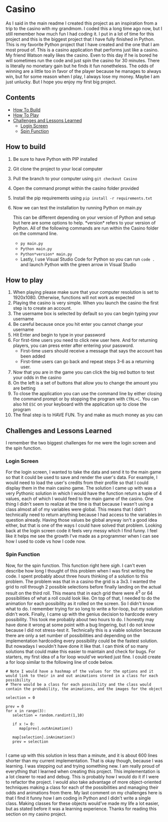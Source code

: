 # Casino
   As I said in the main readme I created this project as an inspiration from a trip to the casino with my grandmom. I coded this a long time ago now, but I still remember how much fun I had coding it. I put in a lot of time for this project and this is the biggest project that I have fully finished in Python. This is my favorite Python project that I have created and the one that I am most proud of. This is a casino application that performs just like a casino. My friend Watson really likes the casino. Even to this day if he is bored he will sometimes run the code and just spin the casino for 30 minutes. There is literally no monetary gain but he finds it fun nonetheless. The odds of winning are a little too in favor of the player because he manages to always win, but for some reason when I play, I always lose my money. Maybe I am just unlucky. But I hope you enjoy my first big project.

## Contents
   - [How To Build](#how-to-build)
   - [How To Play](#how-to-play)
   - [Challenges and Lessons Learned](#challenges-and-lessons-learned)
      - [Login Screen](#login-screen)
      - [Spin Function](#spin-function)

## How to build
1. Be sure to have Python with PIP installed
2. Git clone the project to your local computer
3. Pull the branch to your computer using `git checkout Casino`
4. Open the command prompt within the casino folder provided
5. Install the pip requirements using `pip install -r requirements.txt`
6. Now we can test the installation by running Python on main.py
   
   This can be different depending on your version of Python and setup but here are some options to help. \*version\* refers to your version of Python. All of the following commands are run within the Casino folder on the command line.
   - `py main.py`
   - `Python main.py`
   - `Python*version* main.py`
   - Lastly, I use Visual Studio Code for Python so you can run `code .` and launch Python with the green arrow in Visual Studio

## How to play
1. When playing please make sure that your computer resolution is set to 1920x1080. Otherwise, functions will not work as expected
2. Playing the casino is very simple. When you launch the casino the first step is to create an account.
3. The username box is selected by default so you can begin typing your username
4. Be careful because once you hit enter you cannot change your username
5. Hit Enter and begin to type in your password
6. For first-time users you need to click new user here. And for returning players, you can press enter after entering your password.
   - First-time users should receive a message that says the account has been added
   - First-time users can go back and repeat steps 3-6 as a returning user.
7. Now that you are in the game you can click the big red button to test your odds in the casino
8. On the left is a set of buttons that allow you to change the amount you are betting
9. To close the application you can use the command line by either closing the command prompt or by stopping the program with `CTRL+C`. You can also hit `ESC` on your keyboard with the application up to close the program
10. The final step is to HAVE FUN. Try and make as much money as you can

## Challenges and Lessons Learned
I remember the two biggest challenges for me were the login screen and the spin function.

### Login Screen
For the login screen, I wanted to take the data and send it to the main game so that it could be used to save and render the user's data. For example, I would need to load the user's credits from their profile so that I could display them in the main casino game. The solution I came up with was a very Pythonic solution in which I would have the function return a tuple of 4 values, each of which I would feed to the main game of the casino. One thing I didn't seem to realize at the time is that because I wasn't using a class almost all of my variables were global. This means that I didn't technically need to return anything because I had access to the variables in question already. Having those values be global anyway isn't a good idea either, but that is one of the ways I could have solved that problem. Looking back at the login screen code it feels very messy which I find funny. I feel like it helps me see the growth I've made as a programmer when I can see how I used to code vs how I code now.

### Spin Function
Now, for the spin function. This function right here *sigh*. I can't even describe how long I thought of this problem when I was first writing the code. I spent probably about three hours thinking of a solution to this problem. The problem was that in a casino the grid is a 3x3. I wanted the grid to roll through 2 possible selections before finally landing on the actual result on the third roll. This means that in each grid there were 4<sup>3</sup> or 64 possibilities of what a roll could look like. On top of that, I needed to do the animation for each possibility as it rolled on the screen. So I didn't know what to do. I remember trying for so long to write a for-loop, but my solution didn't work. Finally, I came up with the genius decision to hardcode every possibility. This took me probably about two hours to do. I honestly may have done it wrong at some point with a bug lingering, but I do not know because I did not stress-test it. Technically this is a viable solution because there are only a set number of possibilities and depending on the implementation hardcoding every possibility could be the fastest solution. But nowadays I wouldn't have done it like that. I can think of so many solutions that could make this easier to maintain and check for bugs. For starters, my first idea of a for loop would've worked just fine. I could create a for loop similar to the following line of code below.

```
# Note I would have a hashmap of the values for the options and it would link to their in and out animations stored in a class for each possibility
# There would be a class for each possibility and the class would contain the probability, the animations, and the images for the object

selection = 0

prev = 0
for x in range(3):
   selection = random.randint(1,10)

   if x != 0:
      map[prev].outAnimation()

   map[selection].inAnimation()
   prev = selection
   
```

I came up with this solution in less than a minute, and it is about 600 lines shorter than my current implementation. That is okay though, because I was learning. I was stepping out and trying something new. I am really proud of everything that I learned when creating this project. This implementation is a lot clearer to read and debug. This is probably how I would do it if I were to refactor the project. I would also take advantage of more object-oriented techniques making a class for each of the possibilities and managing their odds and animations from there. My last comment on my challenges here is that I find it funny how I am coding in Python and I didn't write a single class. Making classes for these objects would've made my life a lot easier, but as stated before it was a learning experience. Thanks for reading this section on my casino project.
